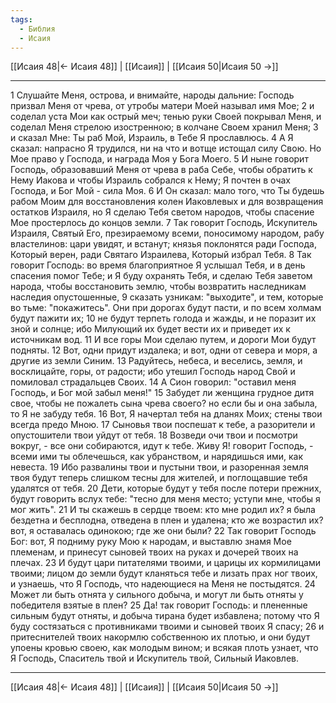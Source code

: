```yaml
---
tags:
  - Библия
  - Исаия
---
```

[[Исаия 48|← Исаия 48]] | [[Исаия]] | [[Исаия 50|Исаия 50 →]]

---
1 Слушайте Меня, острова, и внимайте, народы дальние: Господь призвал Меня от чрева, от утробы матери Моей называл имя Мое;
2 и соделал уста Мои как острый меч; тенью руки Своей покрывал Меня, и соделал Меня стрелою изостренною; в колчане Своем хранил Меня;
3 и сказал Мне: Ты раб Мой, Израиль, в Тебе Я прославлюсь.
4 А Я сказал: напрасно Я трудился, ни на что и вотще истощал силу Свою. Но Мое право у Господа, и награда Моя у Бога Моего.
5 И ныне говорит Господь, образовавший Меня от чрева в раба Себе, чтобы обратить к Нему Иакова и чтобы Израиль собрался к Нему; Я почтен в очах Господа, и Бог Мой - сила Моя.
6 И Он сказал: мало того, что Ты будешь рабом Моим для восстановления колен Иаковлевых и для возвращения остатков Израиля, но Я сделаю Тебя светом народов, чтобы спасение Мое простерлось до концов земли.
7 Так говорит Господь, Искупитель Израиля, Святый Его, презираемому всеми, поносимому народом, рабу властелинов: цари увидят, и встанут; князья поклонятся ради Господа, Который верен, ради Святаго Израилева, Который избрал Тебя.
8 Так говорит Господь: во время благоприятное Я услышал Тебя, и в день спасения помог Тебе; и Я буду охранять Тебя, и сделаю Тебя заветом народа, чтобы восстановить землю, чтобы возвратить наследникам наследия опустошенные,
9 сказать узникам: "выходите", и тем, которые во тьме: "покажитесь". Они при дорогах будут пасти, и по всем холмам будут пажити их;
10 не будут терпеть голода и жажды, и не поразит их зной и солнце; ибо Милующий их будет вести их и приведет их к источникам вод.
11 И все горы Мои сделаю путем, и дороги Мои будут подняты.
12 Вот, одни придут издалека; и вот, одни от севера и моря, а другие из земли Синим.
13 Радуйтесь, небеса, и веселись, земля, и восклицайте, горы, от радости; ибо утешил Господь народ Свой и помиловал страдальцев Своих.
14 А Сион говорил: "оставил меня Господь, и Бог мой забыл меня!"
15 Забудет ли женщина грудное дитя свое, чтобы не пожалеть сына чрева своего? но если бы и она забыла, то Я не забуду тебя.
16 Вот, Я начертал тебя на дланях Моих; стены твои всегда предо Мною.
17 Сыновья твои поспешат к тебе, а разорители и опустошители твои уйдут от тебя.
18 Возведи очи твои и посмотри вокруг, - все они собираются, идут к тебе. Живу Я! говорит Господь, - всеми ими ты облечешься, как убранством, и нарядишься ими, как невеста.
19 Ибо развалины твои и пустыни твои, и разоренная земля твоя будут теперь слишком тесны для жителей, и поглощавшие тебя удалятся от тебя.
20 Дети, которые будут у тебя после потери прежних, будут говорить вслух тебе: "тесно для меня место; уступи мне, чтобы я мог жить".
21 И ты скажешь в сердце твоем: кто мне родил их? я была бездетна и бесплодна, отведена в плен и удалена; кто же возрастил их? вот, я оставалась одинокою; где же они были?
22 Так говорит Господь Бог: вот, Я подниму руку Мою к народам, и выставлю знамя Мое племенам, и принесут сыновей твоих на руках и дочерей твоих на плечах.
23 И будут цари питателями твоими, и царицы их кормилицами твоими; лицом до земли будут кланяться тебе и лизать прах ног твоих, и узнаешь, что Я Господь, что надеющиеся на Меня не постыдятся.
24 Может ли быть отнята у сильного добыча, и могут ли быть отняты у победителя взятые в плен?
25 Да! так говорит Господь: и плененные сильным будут отняты, и добыча тирана будет избавлена; потому что Я буду состязаться с противниками твоими и сыновей твоих Я спасу;
26 и притеснителей твоих накормлю собственною их плотью, и они будут упоены кровью своею, как молодым вином; и всякая плоть узнает, что Я Господь, Спаситель твой и Искупитель твой, Сильный Иаковлев.

---
[[Исаия 48|← Исаия 48]] | [[Исаия]] | [[Исаия 50|Исаия 50 →]]